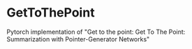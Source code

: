 # GetToThePoint
Pytorch implementation of "Get to the point: Get To The Point: Summarization with Pointer-Generator Networks"
